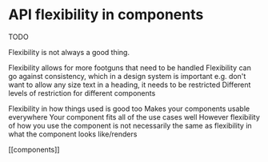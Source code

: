 # API flexibility in components

TODO

Flexibility is not always a good thing.

Flexibility allows for more footguns that need to be handled
Flexibility can go against consistency, which in a design system is important
    e.g. don't want to allow any size text in a heading, it needs to be restricted
Different levels of restriction for different components

Flexibility in how things used is good too
Makes your components usable everywhere
Your component fits all of the use cases well
However flexibility of how you use the component is not necessarily the same as flexibility in what the component looks like/renders

[[components]]